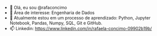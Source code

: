 - 👋 Olá, eu sou @rafaconcimo
- 👀 Área de interesse: Engenharia de Dados
- 🌱 Atualmente estou em um processo de aprendizado: Python, Jupyter Notebook, Pandas, Numpy, SQL, Git e GitHub.
- 📫 Linkedin: https://www.linkedin.com/in/rafaela-concimo-09902b19b/
